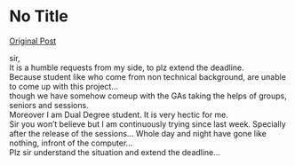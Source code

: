 # No Title

[Original Post](https://discourse.onlinedegree.iitm.ac.in/t/164277/370)

<p>sir,<br>
It is a humble requests from my side, to plz extend the deadline.<br>
Because student like who come from non technical background, are unable to come up with this project…<br>
though we have somehow comeup with the GAs taking the helps of groups, seniors and sessions.<br>
Moreover I am Dual Degree student. It is very hectic for me.<br>
Sir you won’t believe but I am continuously trying since last week. Specially after the release of the sessions… Whole day and night have gone like nothing, infront of the computer…<br>
Plz sir understand the situation and extend the deadline…</p>
